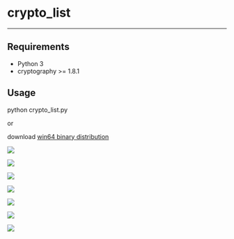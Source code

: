 # crypto_list
---

## Requirements

- Python 3
- cryptography >= 1.8.1

## Usage

python crypto_list.py

or

download [win64 binary distribution](http://www.pedroboechat.com/downloads/crypto_list.zip)

![](http://www.pedroboechat.com/images/crypto-list-1.png)

![](http://www.pedroboechat.com/images/crypto-list-2.png)

![](http://www.pedroboechat.com/images/crypto-list-3.png)

![](http://www.pedroboechat.com/images/crypto-list-4.png)

![](http://www.pedroboechat.com/images/crypto-list-5.png)

![](http://www.pedroboechat.com/images/crypto-list-6.png)

![](http://www.pedroboechat.com/images/crypto-list-7.png)

